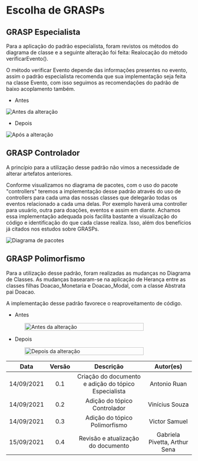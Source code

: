 # Escolha de GRASPs

## GRASP Especialista

Para a aplicação do padrão especialista, foram revistos os métodos do diagrama de classe e a seguinte alteração foi feita: Realocação do método verificarEvento().

O método verificar Evento depende das informações presentes no evento, assim o padrão especialista recomenda que sua implementação seja feita na classe Evento, com isso seguimos as recomendações do padrão de baixo acoplamento também.

- Antes

<img src="../../../images/classDiagramBeforeExpert.png" alt="Antes da alteração">

- Depois

<img src="../../../images/classDiagramAfterExpert.png" alt="Após a alteração">

## GRASP Controlador

A princípio para a utilização desse padrão não vimos a necessidade de alterar artefatos anteriores.

Conforme visualizamos no diagrama de pacotes, com o uso do pacote "controllers" teremos a implementação desse padrão através do uso de controllers para cada uma das nossas classes que delegarão todas os eventos relacionado a cada uma delas. Por exemplo haverá uma controller para usuário, outra para doações, eventos e assim em diante. Achamos essa implementação adequada pois facilita bastante a visualização do código e identificação do que cada classe realiza. Isso, além dos benefícios já citados nos estudos sobre GRASPs.

<img src="../../../images/ControllerGrasp.JPG" alt="Diagrama de pacotes">

## GRASP Polimorfismo 
Para a utilização desse padrão, foram realizadas as mudanças no Diagrama de Classes. As mudanças basearam-se na aplicação de Herança entre as classes filhas Doacao_Monetaria e Doacao_Modal, com a classe Abstrata pai Doacao. 

A implementação desse padrão favorece o reaproveitamento de código. 

- Antes
<div style="display: flex; width: 100%;">
<img style="width: 80%; margin: 0 auto;" src="../../../images/diagrama_classe_antes.png" alt="Antes da alteração">
</div>

- Depois

<div style="display: flex; width: 100%;">
<img style="width: 80%; margin: 0 auto;" src="../../../images/diagrama_classe_depois.png" alt="Depois da alteração">
</div>


|Data|Versão|Descrição|Autor(es)|
|:--------:|:---:|:-------------------: |:-----------------------:|
|14/09/2021 | 0.1 | Criação do documento e adição do tópico Especialista | Antonio Ruan |
|14/09/2021 | 0.2 | Adição do tópico Controlador | Vinícius Souza |
|14/09/2021 | 0.3 | Adição do tópico Polimorfismo | Victor Samuel |
|15/09/2021 | 0.4 | Revisão e atualização do documento | Gabriela Pivetta, Arthur Sena |
